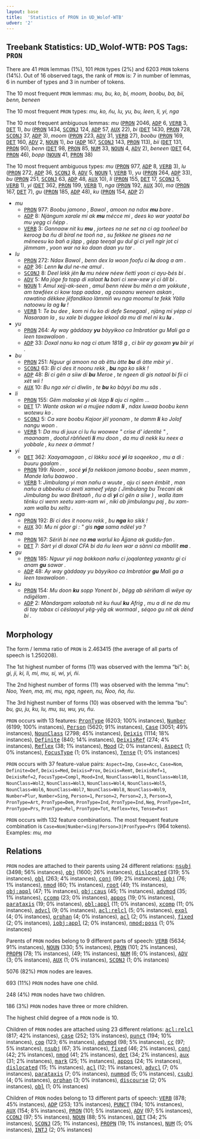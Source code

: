 ```yaml
---
layout: base
title:  'Statistics of PRON in UD_Wolof-WTB'
udver: '2'
---
```


## Treebank Statistics: UD_Wolof-WTB: POS Tags: `PRON`

There are 41 `PRON` lemmas (1%), 101 `PRON` types (2%) and 6203 `PRON` tokens (14%).
Out of 16 observed tags, the rank of `PRON` is: 7 in number of lemmas, 6 in number of types and 3 in number of tokens.

The 10 most frequent `PRON` lemmas: <em>mu, bu, ko, bi, moom, boobu, ba, bii, benn, beneen</em>

The 10 most frequent `PRON` types:  <em>mu, ko, ñu, lu, yu, bu, leen, li, yi, nga</em>

The 10 most frequent ambiguous lemmas: <em>mu</em> (<tt><a href="wo_wtb-pos-PRON.html">PRON</a></tt> 2046, <tt><a href="wo_wtb-pos-ADP.html">ADP</a></tt> 6, <tt><a href="wo_wtb-pos-VERB.html">VERB</a></tt> 3, <tt><a href="wo_wtb-pos-DET.html">DET</a></tt> 1), <em>bu</em> (<tt><a href="wo_wtb-pos-PRON.html">PRON</a></tt> 1434, <tt><a href="wo_wtb-pos-SCONJ.html">SCONJ</a></tt> 124, <tt><a href="wo_wtb-pos-ADP.html">ADP</a></tt> 57, <tt><a href="wo_wtb-pos-AUX.html">AUX</a></tt> 22), <em>bi</em> (<tt><a href="wo_wtb-pos-DET.html">DET</a></tt> 1430, <tt><a href="wo_wtb-pos-PRON.html">PRON</a></tt> 728, <tt><a href="wo_wtb-pos-SCONJ.html">SCONJ</a></tt> 37, <tt><a href="wo_wtb-pos-ADP.html">ADP</a></tt> 3), <em>moom</em> (<tt><a href="wo_wtb-pos-PRON.html">PRON</a></tt> 223, <tt><a href="wo_wtb-pos-ADV.html">ADV</a></tt> 31, <tt><a href="wo_wtb-pos-VERB.html">VERB</a></tt> 27), <em>boobu</em> (<tt><a href="wo_wtb-pos-PRON.html">PRON</a></tt> 169, <tt><a href="wo_wtb-pos-DET.html">DET</a></tt> 160, <tt><a href="wo_wtb-pos-ADV.html">ADV</a></tt> 2, <tt><a href="wo_wtb-pos-NOUN.html">NOUN</a></tt> 1), <em>ba</em> (<tt><a href="wo_wtb-pos-ADP.html">ADP</a></tt> 167, <tt><a href="wo_wtb-pos-SCONJ.html">SCONJ</a></tt> 143, <tt><a href="wo_wtb-pos-PRON.html">PRON</a></tt> 113), <em>bii</em> (<tt><a href="wo_wtb-pos-DET.html">DET</a></tt> 131, <tt><a href="wo_wtb-pos-PRON.html">PRON</a></tt> 90), <em>benn</em> (<tt><a href="wo_wtb-pos-DET.html">DET</a></tt> 98, <tt><a href="wo_wtb-pos-PRON.html">PRON</a></tt> 85, <tt><a href="wo_wtb-pos-NUM.html">NUM</a></tt> 33, <tt><a href="wo_wtb-pos-NOUN.html">NOUN</a></tt> 4, <tt><a href="wo_wtb-pos-ADV.html">ADV</a></tt> 2), <em>beneen</em> (<tt><a href="wo_wtb-pos-DET.html">DET</a></tt> 64, <tt><a href="wo_wtb-pos-PRON.html">PRON</a></tt> 46), <em>bopp</em> (<tt><a href="wo_wtb-pos-NOUN.html">NOUN</a></tt> 41, <tt><a href="wo_wtb-pos-PRON.html">PRON</a></tt> 38)

The 10 most frequent ambiguous types:  <em>mu</em> (<tt><a href="wo_wtb-pos-PRON.html">PRON</a></tt> 977, <tt><a href="wo_wtb-pos-ADP.html">ADP</a></tt> 8, <tt><a href="wo_wtb-pos-VERB.html">VERB</a></tt> 3), <em>lu</em> (<tt><a href="wo_wtb-pos-PRON.html">PRON</a></tt> 272, <tt><a href="wo_wtb-pos-ADP.html">ADP</a></tt> 36, <tt><a href="wo_wtb-pos-SCONJ.html">SCONJ</a></tt> 8, <tt><a href="wo_wtb-pos-ADV.html">ADV</a></tt> 5, <tt><a href="wo_wtb-pos-NOUN.html">NOUN</a></tt> 1, <tt><a href="wo_wtb-pos-VERB.html">VERB</a></tt> 1), <em>yu</em> (<tt><a href="wo_wtb-pos-PRON.html">PRON</a></tt> 264, <tt><a href="wo_wtb-pos-ADP.html">ADP</a></tt> 33), <em>bu</em> (<tt><a href="wo_wtb-pos-PRON.html">PRON</a></tt> 251, <tt><a href="wo_wtb-pos-SCONJ.html">SCONJ</a></tt> 63, <tt><a href="wo_wtb-pos-ADP.html">ADP</a></tt> 48, <tt><a href="wo_wtb-pos-AUX.html">AUX</a></tt> 10), <em>li</em> (<tt><a href="wo_wtb-pos-PRON.html">PRON</a></tt> 155, <tt><a href="wo_wtb-pos-DET.html">DET</a></tt> 17, <tt><a href="wo_wtb-pos-SCONJ.html">SCONJ</a></tt> 5, <tt><a href="wo_wtb-pos-VERB.html">VERB</a></tt> 1), <em>yi</em> (<tt><a href="wo_wtb-pos-DET.html">DET</a></tt> 362, <tt><a href="wo_wtb-pos-PRON.html">PRON</a></tt> 199, <tt><a href="wo_wtb-pos-VERB.html">VERB</a></tt> 1), <em>nga</em> (<tt><a href="wo_wtb-pos-PRON.html">PRON</a></tt> 192, <tt><a href="wo_wtb-pos-AUX.html">AUX</a></tt> 30), <em>ma</em> (<tt><a href="wo_wtb-pos-PRON.html">PRON</a></tt> 167, <tt><a href="wo_wtb-pos-DET.html">DET</a></tt> 7), <em>gu</em> (<tt><a href="wo_wtb-pos-PRON.html">PRON</a></tt> 185, <tt><a href="wo_wtb-pos-ADP.html">ADP</a></tt> 48), <em>ku</em> (<tt><a href="wo_wtb-pos-PRON.html">PRON</a></tt> 154, <tt><a href="wo_wtb-pos-ADP.html">ADP</a></tt> 2)


* <em>mu</em>
  * <tt><a href="wo_wtb-pos-PRON.html">PRON</a></tt> 977: <em>Boobu jamono , Bawol , amoon na ndox <b>mu</b> bare .</em>
  * <tt><a href="wo_wtb-pos-ADP.html">ADP</a></tt> 8: <em>Njàngum xarale mi ak <b>mu</b> mécce mi , dees ko war yaatal ba mu yegg ci ñépp .</em>
  * <tt><a href="wo_wtb-pos-VERB.html">VERB</a></tt> 3: <em>Gannaaw nit ku <b>mu</b> , jortees na ne set na ci ag tooñeel ba keroog ba ñu di biral ne tooñ na , su fekkee ne gisees na ne mëneesu ko bañ a jàpp , gépp teeŋal gu dul gi ci yell ngir jot ci jëmmam , yoon war na ko daan daan yu tar .</em>
* <em>lu</em>
  * <tt><a href="wo_wtb-pos-PRON.html">PRON</a></tt> 272: <em>Ndax Bawol , benn dex la woon foofu ci <b>lu</b> doog a am .</em>
  * <tt><a href="wo_wtb-pos-ADP.html">ADP</a></tt> 36: <em>Lenn <b>lu</b> dul ne-ne amul .</em>
  * <tt><a href="wo_wtb-pos-SCONJ.html">SCONJ</a></tt> 8: <em>Deel lekk jën <b>lu</b> mu néew néew ñetti yoon ci ayu-bés bi .</em>
  * <tt><a href="wo_wtb-pos-ADV.html">ADV</a></tt> 5: <em>Ma jóge fa topp di xalaat <b>lu</b> bari ci xew-xew yi ci àll bi .</em>
  * <tt><a href="wo_wtb-pos-NOUN.html">NOUN</a></tt> 1: <em>Amul xejj-ak-seen , amul benn réew bu mën a am yokkute , am tawféex ci kow topp aadaa , ag cosaanu weneen askan , rawatina dëkkee jëfandikoo làmmiñ wu nga moomul te fekk Yàlla natoowu la ag <b>lu</b> !</em>
  * <tt><a href="wo_wtb-pos-VERB.html">VERB</a></tt> 1: <em>Te bu dee , kom ni ñu ko di defe Senegaal , njàng mi yépp ci Nasaraan la , su xale bi duggee lekool da mu di mel ni ku <b>lu</b> .</em>
* <em>yu</em>
  * <tt><a href="wo_wtb-pos-PRON.html">PRON</a></tt> 264: <em>Ay way gàddaay <b>yu</b> bàyyikoo ca Imbratóor gu Mali ga a leen taxawaloon .</em>
  * <tt><a href="wo_wtb-pos-ADP.html">ADP</a></tt> 33: <em>Doxal nanu ko nag ci atum 1818 g , ci biir ay goxam <b>yu</b> biir yi .</em>
* <em>bu</em>
  * <tt><a href="wo_wtb-pos-PRON.html">PRON</a></tt> 251: <em>Nguur gi amoon na ab ëttu àtte <b>bu</b> di àtte mbir yi .</em>
  * <tt><a href="wo_wtb-pos-SCONJ.html">SCONJ</a></tt> 63: <em>Bi ci des it noonu rekk , <b>bu</b> nga ko sikk !</em>
  * <tt><a href="wo_wtb-pos-ADP.html">ADP</a></tt> 48: <em>Bi ci gën a siiw di <b>bu</b> Meroe , te ngeen di gis nataal bi fii ci xët wii !</em>
  * <tt><a href="wo_wtb-pos-AUX.html">AUX</a></tt> 10: <em>Bu nga xér ci diwlin , te <b>bu</b> ko bàyyi ba mu sãs .</em>
* <em>li</em>
  * <tt><a href="wo_wtb-pos-PRON.html">PRON</a></tt> 155: <em>Gëm malaaka yi ak lépp <b>li</b> aju ci ngëm ...</em>
  * <tt><a href="wo_wtb-pos-DET.html">DET</a></tt> 17: <em>Wante askan wi a mujjee ndam <b>li</b> , ndax luwaa boobu kenn wotewu ko .</em>
  * <tt><a href="wo_wtb-pos-SCONJ.html">SCONJ</a></tt> 5: <em>Ca xare boobu Kajoor jël yoonam , te damm <b>li</b> ko Jolof nangu woon .</em>
  * <tt><a href="wo_wtb-pos-VERB.html">VERB</a></tt> 1: <em>Da mu di juux ci lu ñu woowee " crise d' identité " , maanaam , dootul ràññeeti <b>li</b> mu doon , da mu di nekk ku neex a yobbale , ku neex a ómmat !</em>
* <em>yi</em>
  * <tt><a href="wo_wtb-pos-DET.html">DET</a></tt> 362: <em>Xaayamagaan , ci làkku socé <b>yi</b> la soqeekoo , mu a di : buuru gaalam .</em>
  * <tt><a href="wo_wtb-pos-PRON.html">PRON</a></tt> 199: <em>Ñoom , socé <b>yi</b> fa nekkoon jamono boobu , seen mamm , Mande lañu baawoo .</em>
  * <tt><a href="wo_wtb-pos-VERB.html">VERB</a></tt> 1: <em>Jimbulang yi man nañu a wuute , aju ci seen ëmbiit , man nañu a ubbeeku ci xeeti xameef yépp ( Jimbulang bu Trecani ak Jimbulang bu waa Brëtaañ , ñu a di <b>yi</b> ci gën a siiw ) , walla itam tënku ci wenn xeetu xam-xam wi , niki ab jimbulangu paj , bu xam-xam walla bu xeltu .</em>
* <em>nga</em>
  * <tt><a href="wo_wtb-pos-PRON.html">PRON</a></tt> 192: <em>Bi ci des it noonu rekk , bu <b>nga</b> ko sikk !</em>
  * <tt><a href="wo_wtb-pos-AUX.html">AUX</a></tt> 30: <em>Mu ni góor gi : " gis <b>nga</b> sama ndëel ya ?</em>
* <em>ma</em>
  * <tt><a href="wo_wtb-pos-PRON.html">PRON</a></tt> 167: <em>Sëriñ bi nee na <b>ma</b> warlul ko Àjjana ak guddu-fan .</em>
  * <tt><a href="wo_wtb-pos-DET.html">DET</a></tt> 7: <em>Sàrt yi di doxal CFA bi da ñu leen war a sànni ca mballit <b>ma</b> .</em>
* <em>gu</em>
  * <tt><a href="wo_wtb-pos-PRON.html">PRON</a></tt> 185: <em>Nguur yii nag bokkoon nañu ci joqalanteg yaxantu gi ci anam <b>gu</b> sawar .</em>
  * <tt><a href="wo_wtb-pos-ADP.html">ADP</a></tt> 48: <em>Ay way gàddaay yu bàyyikoo ca Imbratóor <b>gu</b> Mali ga a leen taxawaloon .</em>
* <em>ku</em>
  * <tt><a href="wo_wtb-pos-PRON.html">PRON</a></tt> 154: <em>Mu doon <b>ku</b> sopp Yonent bi , bëgg ab sëriñam di wëye ay ndigëlam .</em>
  * <tt><a href="wo_wtb-pos-ADP.html">ADP</a></tt> 2: <em>Màndargam xalaatub nit ku ñuul <b>ku</b> Afrig , mu a di ne da mu di tay tabax ci cëslaayul yëg-yëg ak wormaal , séqoo gu nit ak dénd bi .</em>

## Morphology

The form / lemma ratio of `PRON` is 2.463415 (the average of all parts of speech is 1.250208).

The 1st highest number of forms (11) was observed with the lemma “bi”: <em>bi, gi, ji, ki, li, mi, mu, si, wi, yi, ñi</em>.

The 2nd highest number of forms (11) was observed with the lemma “mu”: <em>Noo, Yeen, ma, mi, mu, nga, ngeen, nu, Ñoo, ña, ñu</em>.

The 3rd highest number of forms (10) was observed with the lemma “bu”: <em>bu, gu, ju, ku, lu, mu, su, wu, yu, ñu</em>.

`PRON` occurs with 13 features: <tt><a href="wo_wtb-feat-PronType.html">PronType</a></tt> (6203; 100% instances), <tt><a href="wo_wtb-feat-Number.html">Number</a></tt> (6199; 100% instances), <tt><a href="wo_wtb-feat-Person.html">Person</a></tt> (5620; 91% instances), <tt><a href="wo_wtb-feat-Case.html">Case</a></tt> (3051; 49% instances), <tt><a href="wo_wtb-feat-NounClass.html">NounClass</a></tt> (2798; 45% instances), <tt><a href="wo_wtb-feat-Deixis.html">Deixis</a></tt> (1114; 18% instances), <tt><a href="wo_wtb-feat-Definite.html">Definite</a></tt> (840; 14% instances), <tt><a href="wo_wtb-feat-DeixisRef.html">DeixisRef</a></tt> (274; 4% instances), <tt><a href="wo_wtb-feat-Reflex.html">Reflex</a></tt> (38; 1% instances), <tt><a href="wo_wtb-feat-Mood.html">Mood</a></tt> (2; 0% instances), <tt><a href="wo_wtb-feat-Aspect.html">Aspect</a></tt> (1; 0% instances), <tt><a href="wo_wtb-feat-FocusType.html">FocusType</a></tt> (1; 0% instances), <tt><a href="wo_wtb-feat-Tense.html">Tense</a></tt> (1; 0% instances)

`PRON` occurs with 37 feature-value pairs: `Aspect=Imp`, `Case=Acc`, `Case=Nom`, `Definite=Def`, `Deixis=Med`, `Deixis=Prox`, `Deixis=Remt`, `DeixisRef=1`, `DeixisRef=2`, `FocusType=Compl`, `Mood=Ind`, `NounClass=Wol1`, `NounClass=Wol10`, `NounClass=Wol2`, `NounClass=Wol3`, `NounClass=Wol4`, `NounClass=Wol5`, `NounClass=Wol6`, `NounClass=Wol7`, `NounClass=Wol8`, `NounClass=Wol9`, `Number=Plur`, `Number=Sing`, `Person=1`, `Person=2`, `Person=2,3`, `Person=3`, `PronType=Art`, `PronType=Dem`, `PronType=Ind`, `PronType=Ind,Neg`, `PronType=Int`, `PronType=Prs`, `PronType=Rel`, `PronType=Tot`, `Reflex=Yes`, `Tense=Past`

`PRON` occurs with 132 feature combinations.
The most frequent feature combination is `Case=Nom|Number=Sing|Person=3|PronType=Prs` (964 tokens).
Examples: <em>mu, ma</em>


## Relations

`PRON` nodes are attached to their parents using 24 different relations: <tt><a href="wo_wtb-dep-nsubj.html">nsubj</a></tt> (3498; 56% instances), <tt><a href="wo_wtb-dep-obj.html">obj</a></tt> (1600; 26% instances), <tt><a href="wo_wtb-dep-dislocated.html">dislocated</a></tt> (319; 5% instances), <tt><a href="wo_wtb-dep-obl.html">obl</a></tt> (263; 4% instances), <tt><a href="wo_wtb-dep-conj.html">conj</a></tt> (99; 2% instances), <tt><a href="wo_wtb-dep-iobj.html">iobj</a></tt> (76; 1% instances), <tt><a href="wo_wtb-dep-nmod.html">nmod</a></tt> (60; 1% instances), <tt><a href="wo_wtb-dep-root.html">root</a></tt> (49; 1% instances), <tt><a href="wo_wtb-dep-obj-appl.html">obj:appl</a></tt> (47; 1% instances), <tt><a href="wo_wtb-dep-obj-caus.html">obj:caus</a></tt> (45; 1% instances), <tt><a href="wo_wtb-dep-advmod.html">advmod</a></tt> (35; 1% instances), <tt><a href="wo_wtb-dep-ccomp.html">ccomp</a></tt> (23; 0% instances), <tt><a href="wo_wtb-dep-appos.html">appos</a></tt> (19; 0% instances), <tt><a href="wo_wtb-dep-parataxis.html">parataxis</a></tt> (19; 0% instances), <tt><a href="wo_wtb-dep-obl-appl.html">obl:appl</a></tt> (11; 0% instances), <tt><a href="wo_wtb-dep-xcomp.html">xcomp</a></tt> (11; 0% instances), <tt><a href="wo_wtb-dep-advcl.html">advcl</a></tt> (9; 0% instances), <tt><a href="wo_wtb-dep-acl-relcl.html">acl:relcl</a></tt> (5; 0% instances), <tt><a href="wo_wtb-dep-expl.html">expl</a></tt> (4; 0% instances), <tt><a href="wo_wtb-dep-orphan.html">orphan</a></tt> (4; 0% instances), <tt><a href="wo_wtb-dep-acl.html">acl</a></tt> (2; 0% instances), <tt><a href="wo_wtb-dep-fixed.html">fixed</a></tt> (2; 0% instances), <tt><a href="wo_wtb-dep-iobj-appl.html">iobj:appl</a></tt> (2; 0% instances), <tt><a href="wo_wtb-dep-nmod-poss.html">nmod:poss</a></tt> (1; 0% instances)

Parents of `PRON` nodes belong to 9 different parts of speech: <tt><a href="wo_wtb-pos-VERB.html">VERB</a></tt> (5634; 91% instances), <tt><a href="wo_wtb-pos-NOUN.html">NOUN</a></tt> (330; 5% instances), <tt><a href="wo_wtb-pos-PRON.html">PRON</a></tt> (101; 2% instances), <tt><a href="wo_wtb-pos-PROPN.html">PROPN</a></tt> (78; 1% instances),  (49; 1% instances), <tt><a href="wo_wtb-pos-NUM.html">NUM</a></tt> (6; 0% instances), <tt><a href="wo_wtb-pos-ADV.html">ADV</a></tt> (3; 0% instances), <tt><a href="wo_wtb-pos-AUX.html">AUX</a></tt> (1; 0% instances), <tt><a href="wo_wtb-pos-SCONJ.html">SCONJ</a></tt> (1; 0% instances)

5076 (82%) `PRON` nodes are leaves.

693 (11%) `PRON` nodes have one child.

248 (4%) `PRON` nodes have two children.

186 (3%) `PRON` nodes have three or more children.

The highest child degree of a `PRON` node is 10.

Children of `PRON` nodes are attached using 23 different relations: <tt><a href="wo_wtb-dep-acl-relcl.html">acl:relcl</a></tt> (817; 42% instances), <tt><a href="wo_wtb-dep-case.html">case</a></tt> (252; 13% instances), <tt><a href="wo_wtb-dep-punct.html">punct</a></tt> (194; 10% instances), <tt><a href="wo_wtb-dep-cop.html">cop</a></tt> (123; 6% instances), <tt><a href="wo_wtb-dep-advmod.html">advmod</a></tt> (98; 5% instances), <tt><a href="wo_wtb-dep-cc.html">cc</a></tt> (97; 5% instances), <tt><a href="wo_wtb-dep-nsubj.html">nsubj</a></tt> (67; 3% instances), <tt><a href="wo_wtb-dep-fixed.html">fixed</a></tt> (46; 2% instances), <tt><a href="wo_wtb-dep-conj.html">conj</a></tt> (42; 2% instances), <tt><a href="wo_wtb-dep-nmod.html">nmod</a></tt> (41; 2% instances), <tt><a href="wo_wtb-dep-det.html">det</a></tt> (34; 2% instances), <tt><a href="wo_wtb-dep-aux.html">aux</a></tt> (31; 2% instances), <tt><a href="wo_wtb-dep-mark.html">mark</a></tt> (25; 1% instances), <tt><a href="wo_wtb-dep-appos.html">appos</a></tt> (24; 1% instances), <tt><a href="wo_wtb-dep-dislocated.html">dislocated</a></tt> (15; 1% instances), <tt><a href="wo_wtb-dep-acl.html">acl</a></tt> (12; 1% instances), <tt><a href="wo_wtb-dep-advcl.html">advcl</a></tt> (7; 0% instances), <tt><a href="wo_wtb-dep-parataxis.html">parataxis</a></tt> (7; 0% instances), <tt><a href="wo_wtb-dep-nummod.html">nummod</a></tt> (5; 0% instances), <tt><a href="wo_wtb-dep-csubj.html">csubj</a></tt> (4; 0% instances), <tt><a href="wo_wtb-dep-orphan.html">orphan</a></tt> (3; 0% instances), <tt><a href="wo_wtb-dep-discourse.html">discourse</a></tt> (2; 0% instances), <tt><a href="wo_wtb-dep-obl.html">obl</a></tt> (1; 0% instances)

Children of `PRON` nodes belong to 13 different parts of speech: <tt><a href="wo_wtb-pos-VERB.html">VERB</a></tt> (878; 45% instances), <tt><a href="wo_wtb-pos-ADP.html">ADP</a></tt> (253; 13% instances), <tt><a href="wo_wtb-pos-PUNCT.html">PUNCT</a></tt> (194; 10% instances), <tt><a href="wo_wtb-pos-AUX.html">AUX</a></tt> (154; 8% instances), <tt><a href="wo_wtb-pos-PRON.html">PRON</a></tt> (101; 5% instances), <tt><a href="wo_wtb-pos-ADV.html">ADV</a></tt> (97; 5% instances), <tt><a href="wo_wtb-pos-CCONJ.html">CCONJ</a></tt> (97; 5% instances), <tt><a href="wo_wtb-pos-NOUN.html">NOUN</a></tt> (88; 5% instances), <tt><a href="wo_wtb-pos-DET.html">DET</a></tt> (34; 2% instances), <tt><a href="wo_wtb-pos-SCONJ.html">SCONJ</a></tt> (25; 1% instances), <tt><a href="wo_wtb-pos-PROPN.html">PROPN</a></tt> (19; 1% instances), <tt><a href="wo_wtb-pos-NUM.html">NUM</a></tt> (5; 0% instances), <tt><a href="wo_wtb-pos-INTJ.html">INTJ</a></tt> (2; 0% instances)

